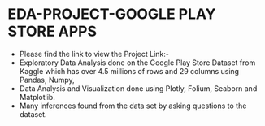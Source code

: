 # EDA-PROJECT-GOOGLE PLAY STORE APPS

- Please find the link to view the Project Link:- 
- Exploratory Data Analysis done on the  Google Play Store Dataset from Kaggle which has over 4.5 millions of rows and 29 columns using Pandas, Numpy, 
- Data Analysis and Visualization done using Plotly, Folium, Seaborn and Matplotlib.
- Many inferences found from the data set by asking questions to the dataset.
